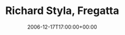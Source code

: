 ---
templateKey: event
guid: 08936ba5-6eab-11ea-99c5-002590d1d1b0
date: 2006-12-17T17:00:00+00:00
eventTime: '5pm'
title: Richard Styla, Fregatta
artist: Richard Styla
city: Mississauga
venue: Fregatta
group: Tim Shia
---